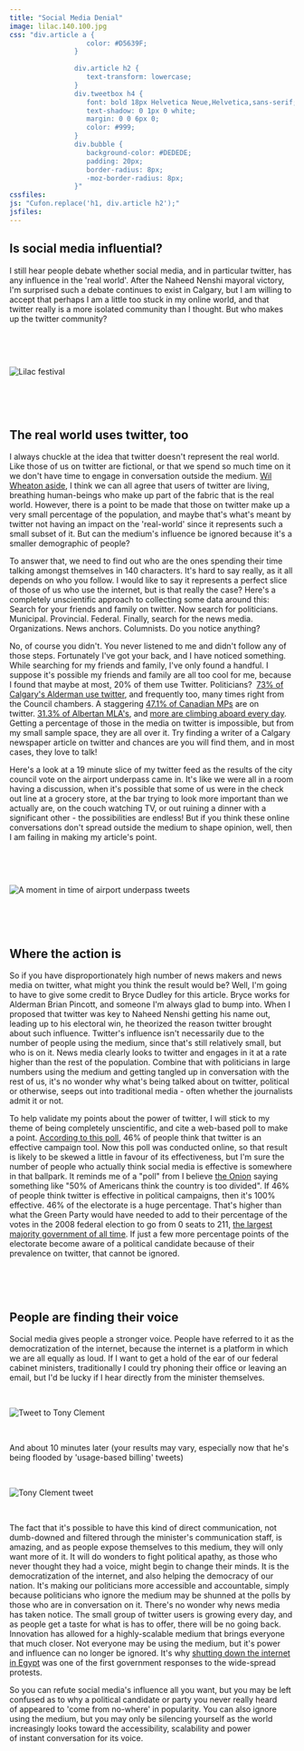 ```yaml
---
title: "Social Media Denial"
image: lilac.140.100.jpg
css: "div.article a {
                   color: #D5639F;
                }
                   
                div.article h2 {
                   text-transform: lowercase;
                }
                div.tweetbox h4 {
                   font: bold 18px Helvetica Neue,Helvetica,sans-serif;
                   text-shadow: 0 1px 0 white;
                   margin: 0 0 6px 0;
                   color: #999;
                }
                div.bubble {
                   background-color: #DEDEDE;
                   padding: 20px;
                   border-radius: 8px;
                   -moz-border-radius: 8px;
                }"
cssfiles:
js: "Cufon.replace('h1, div.article h2');"
jsfiles:
---
```

<div class="two quad">
<h2>Is social media influential?</h2>
<div class="bubble">
<p>I still hear people debate whether social media, and in particular twitter, has any influence in the 'real world'. After the Naheed Nenshi mayoral victory, I'm surprised such a debate continues to exist in Calgary, but I am willing to accept that perhaps I am a little too stuck in my online world, and that twitter really is a more isolated community than I thought. But who makes up the twitter community?</p>
</div>
<p>&nbsp;</p>
</div>
<div class="spacer">&nbsp;</div>
<p><img style="display: block; margin-left: auto; margin-right: auto;" src="/file/post/20110210/social-media-denial/lilac.jpg" alt="Lilac festival" /></p>
<div class="spacer">&nbsp;</div>
<div class="two quad">
<p>&nbsp;</p>
<h2>The real world uses twitter, too</h2>
<div class="bubble">
<p>I always chuckle at the idea that twitter doesn't represent the real world. Like those of us on twitter are fictional, or that we spend so much time on it we don't have time to engage in conversation outside the medium. <a href="http://twitter.com/wilw">Wil Wheaton aside</a>, I think we can all agree that users of twitter are living, breathing human-beings who make up part of the fabric that is the real world. However, there is a point to be made that those on twitter make up a very small percentage of the population, and maybe that's what's meant by twitter not having an impact on the 'real-world' since it represents such a small subset of it. But can the medium's influence be ignored because it's a smaller demographic of people?</p>
<p>To answer that, we need to find out who are the ones spending their time talking amongst themselves in 140 characters. It's hard to say really, as it all depends on who you follow. I would like to say it represents a perfect slice of those of us who use the internet, but is that really the case? Here's a completely unscientific approach to collecting some data around this: Search for your friends and family on twitter. Now search for politicians. Municipal. Provincial. Federal. Finally, search for the news media. Organizations. News anchors. Columnists. Do you notice anything?</p>
<p>No, of course you didn't. You never listened to me and didn't follow any of those steps. Fortunately I've got your back, and I have noticed something. While searching for my friends and family, I've only found a handful. I suppose it's possible my friends and family are all too cool for me, because I found that maybe at most, 20% of them use Twitter. Politicians? &nbsp;<a href="http://twitter.com/yycelect/citycouncil">73% of Calgary's Alderman use twitter</a>, and frequently too, many times right from the Council chambers. A staggering&nbsp;<a href="http://politwitter.ca/page/canadian-politics-twitters/mp/house">47.1% of Canadian MPs</a>&nbsp;are on twitter.&nbsp;<a href="http://politwitter.ca/page/canadian-provincial-twitters/province/ab/mp/house">31.3% of Albertan MLA's</a>, and <a href="http://www.edmontonsun.com/news/alberta/2011/01/06/16791041.html">more are climbing aboard every day</a>. Getting a percentage of those in the media on twitter is impossible, but from my small sample space, they are all over it. Try finding a writer of a Calgary newspaper article on twitter and chances are you will find them, and in most cases, they love to talk!</p>
<p>Here's a look at a 19 minute slice of my twitter feed as the results of the city council vote on the airport underpass came in. It's like we were all in a room having a discussion, when it's possible that some of us were in the check out line at a grocery store, at the bar trying to look more important than we actually are, on the couch watching TV, or out ruining a dinner with a significant other - the possibilities are endless! But if you think these online conversations don't spread outside the medium to shape opinion, well, then I am failing in making my article's point.</p>
</div>
<p>&nbsp;</p>
</div>
<div class="spacer">&nbsp;</div>
<p><img src="/file/post/20110210/social-media-denial/tweets.png" alt="A moment in time of airport underpass tweets" /></p>
<div class="spacer">&nbsp;</div>
<div class="two quad">
<p>&nbsp;</p>
<h2>Where the action is</h2>
<div class="bubble">
<p>So if you have disproportionately high number of news makers and news media on twitter, what might you think the result would be? Well, I'm going to have to give some credit to Bryce Dudley for this article. Bryce works for Alderman Brian Pincott, and someone I'm always glad to bump into. When I proposed that twitter was key to Naheed Nenshi getting his name out, leading up to his electoral win, he theorized the reason twitter brought about such influence. Twitter's influence isn't necessarily due to the number of people using the medium, since that's still relatively small, but who is on it. News media clearly looks to twitter and engages in it at a rate higher than the rest of the population. Combine that with politicians in large numbers using the medium and getting tangled up in conversation with the rest of us, it's no wonder why what's being talked about on twitter, political or otherwise, seeps out into traditional media - often whether the journalists admit it or not.</p>
<p>To help validate my points about the power of twitter, I will stick to my theme of being completely unscientific, and cite a web-based poll to make a point. <a href="http://www.cbc.ca/canada/calgary/story/2010/09/23/calgary-nenshi-campaign-web-twitter-young.html">According to this poll</a>, 46% of people think that twitter is an effective campaign tool. Now this poll was conducted online, so that result is likely to be skewed a little in favour of its effectiveness, but I'm sure the number of people who actually think social media is effective is somewhere in that ballpark. It reminds me of a "poll" from I believe&nbsp;<a href="http://www.theonion.com/">the Onion</a> saying something like "50% of Americans think the country is too divided". If 46% of people think twitter is effective in political campaigns, then it's 100% effective. 46% of the electorate is a huge percentage. That's higher than what the Green Party would have needed to add to their percentage of the votes in the 2008 federal election to go from 0 seats to 211, <a href="http://en.wikipedia.org/wiki/Canadian_federal_election,_1984">the largest majority government of all time</a>. If just a few more percentage points of the electorate become aware of a political candidate because of their prevalence on twitter, that cannot be ignored.</p>
</div>
<p>&nbsp;</p>
<p>&nbsp;</p>
<h2>People are finding their voice</h2>
<div class="bubble">
<p>Social media gives people a stronger voice. People have referred to it as the democratization of the internet, because the internet is a platform in which we are all equally as loud. If I want to get a hold of the ear of our federal cabinet ministers, traditionally I could try phoning their office or leaving an email, but I'd be lucky if I hear directly from the minister themselves.</p>
<p>&nbsp;</p>
<img style="display: block; margin-left: auto; margin-right: auto;" src="/file/post/20110210/social-media-denial/tweet_to_tony.png" alt="Tweet to Tony Clement" />
<p>&nbsp;</p>
<p>And about 10 minutes later (your results may vary, especially now that he's being flooded by 'usage-based billing' tweets)</p>
<p>&nbsp;</p>
<img style="display: block; margin-left: auto; margin-right: auto;" src="/file/post/20110210/social-media-denial/tony_tweet.png" alt="Tony Clement tweet" />
<p>&nbsp;</p>
<p>The fact that it's possible to have this kind of direct communication, not dumb-downed and filtered through the minister's communication staff, is amazing, and as people expose themselves to this medium, they will only want more of it. It will do wonders to fight political apathy, as those who never thought they had a voice, might begin to change their minds.&nbsp;It is the democratization of the internet, and also helping the democracy of our nation. It's making our politicians more accessible and accountable, simply because politicians who ignore the medium may be shunned at the polls by those who are in conversation on it. There's no wonder why news media has taken notice. The small group of twitter users is growing every day, and as people get a taste for what is has to offer, there will be no going back. Innovation has allowed for&nbsp;a highly-scalable medium that brings everyone that much closer. Not everyone may be using the medium, but it's power and influence can no longer be ignored. It's why <a href="http://bostonherald.com/business/technology/general/view.bg?articleid=1312734">shutting down the internet in Egypt</a> was one of the first government responses to the wide-spread protests.</p>
<p>So you can refute social media's influence all you want, but you&nbsp;may be left confused as to why a political candidate or party you never really heard of&nbsp;appeared to 'come from no-where' in popularity. You can also&nbsp;ignore using the medium, but you may only be silencing yourself as the world increasingly looks toward the accessibility, scalability and power of&nbsp;instant&nbsp;conversation for its voice.</p>
</div>
</div>